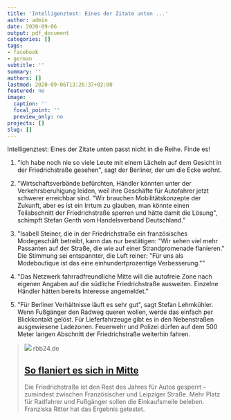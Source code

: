 ```yaml
---
title: 'Intelligenztest: Eines der Zitate unten ...'
author: admin
date: 2020-09-06
output: pdf_document
categories: []
tags:
- facebook
- german
subtitle: ''
summary: ''
authors: []
lastmod: 2020-09-06T13:26:37+02:00
featured: no
image:
  caption: ''
  focal_point: ''
  preview_only: no
projects: []
slug: []
---
```

Intelligenztest: Eines der Zitate unten passt nicht in die Reihe. Finde es!

1. "Ich habe noch nie so viele Leute mit einem Lächeln auf dem Gesicht in der Friedrichstraße gesehen", sagt der Berliner, der um die Ecke wohnt.

2. "Wirtschaftsverbände befürchten, Händler könnten unter der Verkehrsberuhigung leiden, weil ihre Geschäfte für Autofahrer jetzt schwerer erreichbar sind. "Wir brauchen Mobilitätskonzepte der Zukunft, aber es ist ein Irrtum zu glauben, man könnte einen Teilabschnitt der Friedrichstraße sperren und hätte damit die Lösung", schimpft Stefan Genth vom Handelsverband Deutschland."

3. "Isabell Steiner, die in der Friedrichstraße ein französisches Modegeschäft betreibt, kann das nur bestätigen: "Wir sehen viel mehr Passanten auf der Straße, die wie auf einer Strandpromenade flanieren." Die Stimmung sei entspannter, die Luft reiner: "Für uns als Modeboutique ist das eine einhundertprozentige Verbesserung.""

4. "Das Netzwerk fahrradfreundliche Mitte will die autofreie Zone nach eigenen Angaben auf die südliche Friedrichstraße ausweiten. Einzelne Händler hätten bereits Interesse angemeldet."

5. "Für Berliner Verhältnisse läuft es sehr gut", sagt Stefan Lehmkühler. Wenn Fußgänger den Radweg queren wollen, werde das einfach per Blickkontakt gelöst. Für Lieferfahrzeuge gibt es in den Nebenstraßen ausgewiesene Ladezonen. Feuerwehr und Polizei dürfen auf dem 500 Meter langen Abschnitt der Friedrichstraße weiterhin fahren.
> [![](https://www.rbb24.de/content/dam/rbb/rbb/rbb24/2020/2020_09/rbb-Reporter/Stra-enschildFranziskaRitter.jpg.jpg/size=708x398.jpg)](https://www.rbb24.de/panorama/beitrag/2020/09/berlin-friedrichstrasse-autofrei.html)
> rbb24.de
> ## [So flaniert es sich in Mitte](https://www.rbb24.de/panorama/beitrag/2020/09/berlin-friedrichstrasse-autofrei.html)
>
>Die Friedrichstraße ist den Rest des Jahres für Autos gesperrt – zumindest zwischen Französischer und Leipziger Straße. Mehr Platz für Radfahrer und Fußgänger sollen die Einkaufsmeile beleben. Franziska Ritter hat das Ergebnis getestet.

